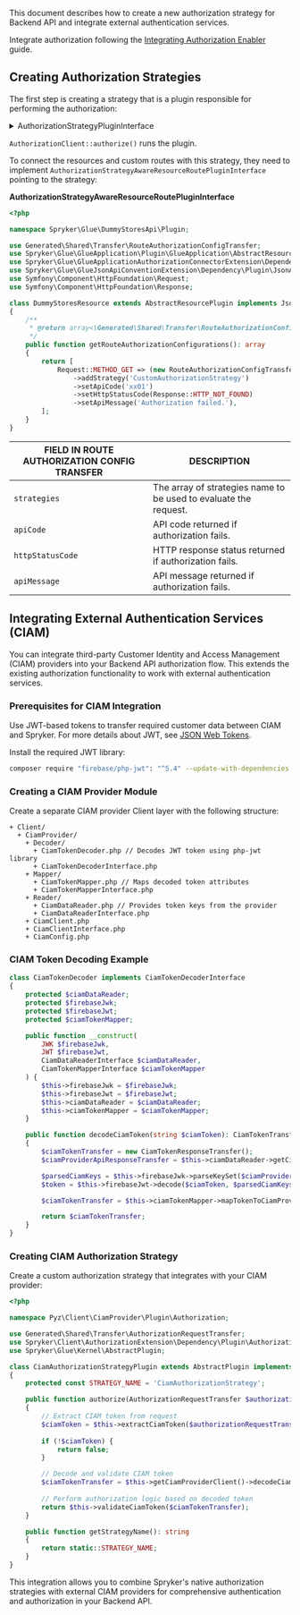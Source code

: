 This document describes how to create a new authorization strategy for Backend API and integrate external authentication services.

Integrate authorization following the [Integrating Authorization Enabler](/docs/dg/dev/integrate-and-configure/integrate-authorization-enabler.html) guide.

## Creating Authorization Strategies

The first step is creating a strategy that is a plugin responsible for performing the authorization:

<details><summary>AuthorizationStrategyPluginInterface</summary>

```php
<?php

namespace Spryker\Client\Customer\Plugin\Authorization;

use Generated\Shared\Transfer\AuthorizationRequestTransfer;
use Spryker\Client\AuthorizationExtension\Dependency\Plugin\AuthorizationStrategyPluginInterface;
use Spryker\Glue\Kernel\AbstractPlugin;

class CustomAuthorizationStrategyPlugin extends AbstractPlugin implements AuthorizationStrategyPluginInterface
{
    /**
     * @var string
     */
    protected const STRATEGY_NAME = 'CustomAuthorizationStrategy';

    /**
     * {@inheritDoc}
     *
     * @api
     *
     * @param \Generated\Shared\Transfer\AuthorizationRequestTransfer $authorizationRequestTransfer
     *
     * @return bool
     */
    public function authorize(AuthorizationRequestTransfer $authorizationRequestTransfer): bool
    {
        //$result = $this->getClient();
        // Call any client or make an external service call.

        return $result;
    }

    /**
     * {@inheritDoc}
     *
     * @api
     *
     * @return string
     */
    public function getStrategyName(): string
    {
        return static::STRATEGY_NAME;
    }
}
```
</details>

`AuthorizationClient::authorize()` runs the plugin.

To connect the resources and custom routes with this strategy, they need to implement `AuthorizationStrategyAwareResourceRoutePluginInterface` pointing to the strategy:

**AuthorizationStrategyAwareResourceRoutePluginInterface**

```php
<?php

namespace Spryker\Glue\DummyStoresApi\Plugin;

use Generated\Shared\Transfer\RouteAuthorizationConfigTransfer;
use Spryker\Glue\GlueApplication\Plugin\GlueApplication\AbstractResourcePlugin;
use Spryker\Glue\GlueApplicationAuthorizationConnectorExtension\Dependency\Plugin\AuthorizationStrategyAwareResourceRoutePluginInterface;
use Spryker\Glue\GlueJsonApiConventionExtension\Dependency\Plugin\JsonApiResourceInterface;
use Symfony\Component\HttpFoundation\Request;
use Symfony\Component\HttpFoundation\Response;

class DummyStoresResource extends AbstractResourcePlugin implements JsonApiResourceInterface, AuthorizationStrategyAwareResourceRoutePluginInterface
{
    /**
     * @return array<\Generated\Shared\Transfer\RouteAuthorizationConfigTransfer>
     */
    public function getRouteAuthorizationConfigurations(): array
    {
        return [
            Request::METHOD_GET => (new RouteAuthorizationConfigTransfer())
                ->addStrategy('CustomAuthorizationStrategy')
                ->setApiCode('xx01')
                ->setHttpStatusCode(Response::HTTP_NOT_FOUND)
                ->setApiMessage('Authorization failed.'),
        ];
    }
}
```

| FIELD IN ROUTE AUTHORIZATION CONFIG TRANSFER | DESCRIPTION |
| --- | --- |
| `strategies` | The array of strategies name to be used to evaluate the request. |
| `apiCode` | API code returned if authorization fails. |
| `httpStatusCode` | HTTP response status returned if authorization fails. |
| `apiMessage` | API message returned if authorization fails. |

## Integrating External Authentication Services (CIAM)

You can integrate third-party Customer Identity and Access Management (CIAM) providers into your Backend API authorization flow. This extends the existing authorization functionality to work with external authentication services.

### Prerequisites for CIAM Integration

Use JWT-based tokens to transfer required customer data between CIAM and Spryker. For more details about JWT, see [JSON Web Tokens](https://auth0.com/docs/secure/tokens/json-web-tokens).

Install the required JWT library:

```bash
composer require "firebase/php-jwt": "^5.4" --update-with-dependencies
```

### Creating a CIAM Provider Module

Create a separate CIAM provider Client layer with the following structure:

```
+ Client/
  + CiamProvider/
    + Decoder/
      + CiamTokenDecoder.php // Decodes JWT token using php-jwt library
      + CiamTokenDecoderInterface.php
    + Mapper/
      + CiamTokenMapper.php // Maps decoded token attributes
      + CiamTokenMapperInterface.php
    + Reader/
      + CiamDataReader.php // Provides token keys from the provider
      + CiamDataReaderInterface.php
    + CiamClient.php
    + CiamClientInterface.php  
    + CiamConfig.php
```

### CIAM Token Decoding Example

```php
class CiamTokenDecoder implements CiamTokenDecoderInterface
{
    protected $ciamDataReader;
    protected $firebaseJwk;
    protected $firebaseJwt;
    protected $ciamTokenMapper;

    public function __construct(
        JWK $firebaseJwk,
        JWT $firebaseJwt,
        CiamDataReaderInterface $ciamDataReader,
        CiamTokenMapperInterface $ciamTokenMapper
    ) {
        $this->firebaseJwk = $firebaseJwk;
        $this->firebaseJwt = $firebaseJwt;
        $this->ciamDataReader = $ciamDataReader;
        $this->ciamTokenMapper = $ciamTokenMapper;
    }

    public function decodeCiamToken(string $ciamToken): CiamTokenTransfer
    {
        $ciamTokenTransfer = new CiamTokenResponseTransfer();
        $ciamProviderApiResponseTransfer = $this->ciamDataReader->getCiamKeys();

        $parsedCiamKeys = $this->firebaseJwk->parseKeySet($ciamProviderApiResponseTransfer->getKeys());
        $token = $this->firebaseJwt->decode($ciamToken, $parsedCiamKeys, ['RS256']);

        $ciamTokenTransfer = $this->ciamTokenMapper->mapTokenToCiamProviderTokenTransfer($token);

        return $ciamTokenTransfer;
    }
}
```

### Creating CIAM Authorization Strategy

Create a custom authorization strategy that integrates with your CIAM provider:

```php
<?php

namespace Pyz\Client\CiamProvider\Plugin\Authorization;

use Generated\Shared\Transfer\AuthorizationRequestTransfer;
use Spryker\Client\AuthorizationExtension\Dependency\Plugin\AuthorizationStrategyPluginInterface;
use Spryker\Glue\Kernel\AbstractPlugin;

class CiamAuthorizationStrategyPlugin extends AbstractPlugin implements AuthorizationStrategyPluginInterface
{
    protected const STRATEGY_NAME = 'CiamAuthorizationStrategy';

    public function authorize(AuthorizationRequestTransfer $authorizationRequestTransfer): bool
    {
        // Extract CIAM token from request
        $ciamToken = $this->extractCiamToken($authorizationRequestTransfer);
        
        if (!$ciamToken) {
            return false;
        }

        // Decode and validate CIAM token
        $ciamTokenTransfer = $this->getCiamProviderClient()->decodeCiamToken($ciamToken);
        
        // Perform authorization logic based on decoded token
        return $this->validateCiamToken($ciamTokenTransfer);
    }

    public function getStrategyName(): string
    {
        return static::STRATEGY_NAME;
    }
}
```

This integration allows you to combine Spryker's native authorization strategies with external CIAM providers for comprehensive authentication and authorization in your Backend API.